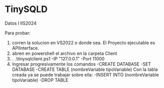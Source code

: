 # TinySQLD
Datos I IIS2024

Para probar: 
1) corren la solucion en VS2022 o donde sea. El Proyecto ejecutable es APIInterface. 
2) abren en powershell el archivo en la carpeta Client
3) . .\tinysqlclient.ps1 -IP "127.0.0.1" -Port 11000
4) Ingresar progresivamente los comandos
   -CREATE DATABASE <NOMBRE>
   -SET DATABASE <NOMBRE>
   -CREATE TABLE <NombreTabla> (nombreVariable tipoVariable)
   Con la tabla creada ya se puede trabajar sobre ella:
   -INSERT INTO <NombreTabla> (nombreVariable tipoVariable)
   -DROP TABLE <NombreTabla>
